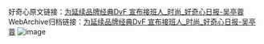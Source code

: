 好奇心原文链接：[为延续品牌经典DvF 宣布接班人_时尚_好奇心日报-吴亭蓉](https://www.qdaily.com/articles/3191.html)
WebArchive归档链接：[为延续品牌经典DvF 宣布接班人_时尚_好奇心日报-吴亭蓉](http://web.archive.org/web/20190623151641/https://www.qdaily.com/articles/3191.html)
![image](http://ww3.sinaimg.cn/large/007d5XDply1g3v6stgzemj30u03m6hdt)